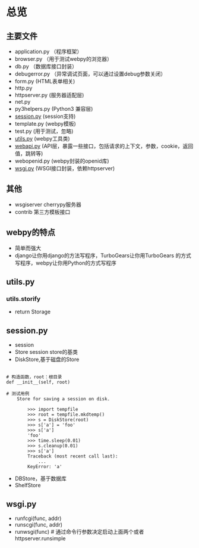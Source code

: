 # 总览

## 主要文件

- application.py  （程序框架）
- browser.py      （用于测试webpy的浏览器）
- db.py （数据库接口封装）
- debugerror.py （异常调试页面，可以通过设置debug参数关闭）
- form.py (HTML表单相关)
- http.py 
- httpserver.py  (服务器适配层)
- net.py
- py3helpers.py (Python3 兼容层)
- [session.py](#session.py) (session支持)
- template.py (webpy模板)
- test.py (用于测试，忽略)
- [utils.py](#utils.py) (webpy工具类)
- [webapi.py](webapi.md) (API层，暴露一些接口，包括请求的上下文，参数，cookie，返回值，跳转等)
- webopenid.py (webpy封装的openid库)
- [wsgi.py](#wsgi.py) (WSGI接口封装，依赖httpserver)

## 其他

- wsgiserver cherrypy服务器
- contrib 第三方模板接口

## webpy的特点

- 简单而强大
- django让你用django的方法写程序，TurboGears让你用TurboGears 的方式写程序，webpy让你用Python的方式写程序


## utils.py

### utils.storify

- return Storage

## session.py

- session
- Store session store的基类
- DiskStore,基于磁盘的Store

```

# 构造函数，root：根目录
def __init__(self, root)

# 测试用例
    Store for saving a session on disk.

        >>> import tempfile
        >>> root = tempfile.mkdtemp()
        >>> s = DiskStore(root)
        >>> s['a'] = 'foo'
        >>> s['a']
        'foo'
        >>> time.sleep(0.01)
        >>> s.cleanup(0.01)
        >>> s['a']
        Traceback (most recent call last):
            ...
        KeyError: 'a'
```

- DBStore，基于数据库
- ShelfStore

## wsgi.py

- runfcgi(func, addr)
- runscgi(func, addr)
- runwsgi(func) # 通过命令行参数决定启动上面两个或者httpserver.runsimple